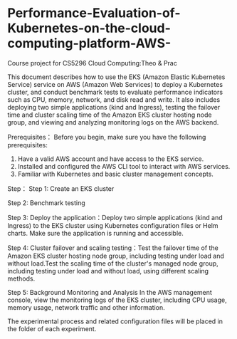 # Performance-Evaluation-of-Kubernetes-on-the-cloud-computing-platform-AWS-
Course project for CS5296 Cloud Computing:Theo &amp; Prac

This document describes how to use the EKS (Amazon Elastic Kubernetes Service) service on AWS (Amazon Web Services) to deploy a Kubernetes cluster, and conduct benchmark tests to evaluate performance indicators such as CPU, memory, network, and disk read and write. It also includes deploying two simple applications (kind and Ingress), testing the failover time and cluster scaling time of the Amazon EKS cluster hosting node group, and viewing and analyzing monitoring logs on the AWS backend.

Prerequisites：
  Before you begin, make sure you have the following prerequisites:
  1. Have a valid AWS account and have access to the EKS service.
  2. Installed and configured the AWS CLI tool to interact with AWS services.
  3. Familiar with Kubernetes and basic cluster management concepts.


Step：
  Step 1: Create an EKS cluster

  Step 2: Benchmark testing

  Step 3: Deploy the application：Deploy two simple applications (kind and Ingress) to the EKS cluster using Kubernetes 
configuration files or Helm charts. Make sure the application is running and accessible.

  Step 4: Cluster failover and scaling testing：Test the failover time of the Amazon EKS cluster hosting node group, including testing under load and without load.Test the scaling time of the cluster's managed node group, including testing under load and without load, using different scaling methods.

  Step 5: Background Monitoring and Analysis
In the AWS management console, view the monitoring logs of the EKS cluster, including CPU usage, memory usage, network traffic and other information.

The experimental process and related configuration files will be placed in the folder of each experiment.

